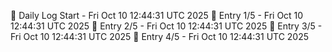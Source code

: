 📅 Daily Log Start - Fri Oct 10 12:44:31 UTC 2025
📌 Entry 1/5 - Fri Oct 10 12:44:31 UTC 2025
📌 Entry 2/5 - Fri Oct 10 12:44:31 UTC 2025
📌 Entry 3/5 - Fri Oct 10 12:44:31 UTC 2025
📌 Entry 4/5 - Fri Oct 10 12:44:31 UTC 2025
